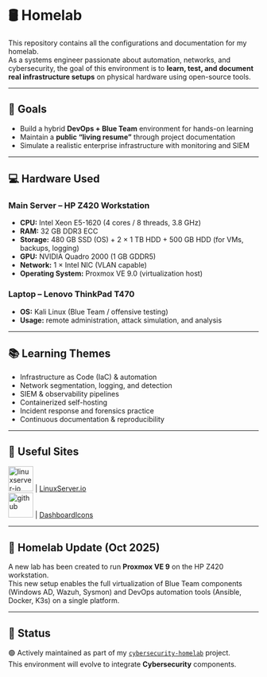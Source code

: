 # 🛢️ Homelab

This repository contains all the configurations and documentation for my homelab.  
As a systems engineer passionate about automation, networks, and cybersecurity, the goal of this environment is to **learn, test, and document real infrastructure setups** on physical hardware using open-source tools.

---

## 🧠 Goals
 
- Build a hybrid **DevOps + Blue Team** environment for hands-on learning  
- Maintain a **public “living resume”** through project documentation  
- Simulate a realistic enterprise infrastructure with monitoring and SIEM  

---

## 💻 Hardware Used

### Main Server – HP Z420 Workstation  
- **CPU:** Intel Xeon E5-1620 (4 cores / 8 threads, 3.8 GHz)  
- **RAM:** 32 GB DDR3 ECC  
- **Storage:** 480 GB SSD (OS)  +  2 × 1 TB HDD  +  500 GB HDD   (for VMs, backups, logging)  
- **GPU:** NVIDIA Quadro 2000 (1 GB GDDR5)  
- **Network:** 1 × Intel NIC (VLAN capable)  
- **Operating System:** Proxmox VE 9.0 (virtualization host)

### Laptop – Lenovo ThinkPad T470  
- **OS:** Kali Linux (Blue Team / offensive testing)  
- **Usage:** remote administration, attack simulation, and analysis

---

## 📚 Learning Themes

- Infrastructure as Code (IaC) & automation  
- Network segmentation, logging, and detection  
- SIEM & observability pipelines  
- Containerized self-hosting  
- Incident response and forensics practice  
- Continuous documentation & reproducibility

---

## 🔗 Useful Sites

<img width="50" height="50" alt="linuxserver-io" src="https://github.com/user-attachments/assets/f7932651-946b-4670-bfe4-1f9322dfb07f" /> | [LinuxServer.io](https://www.linuxserver.io/)  
<img width="50" height="50" alt="github" src="https://github.com/user-attachments/assets/3ffb7dd8-6df2-4545-9369-816f47ac8335" /> | [DashboardIcons](https://dashboardicons.com/)

---

## 🔄 Homelab Update (Oct 2025)

A new lab has been created to run **Proxmox VE 9** on the HP Z420 workstation.  
This new setup enables the full virtualization of Blue Team components (Windows AD, Wazuh, Sysmon) and DevOps automation tools (Ansible, Docker, K3s) on a single platform.  

---

## 🚧 Status

🟢 Actively maintained as part of my [`cybersecurity-homelab`](https://github.com/raoulmoise/cybersecurity-homelab) project.  
This environment will evolve to integrate **Cybersecurity** components.
